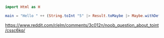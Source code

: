 ```elm
import Html as H

main = "Hello " ++ (String.toInt "5" |> Result.toMaybe |> Maybe.withDefault 0 |> toString) |> H.text
```

https://www.reddit.com/r/elm/comments/3c012n/noob_question_about_toint/cssc6kq/
